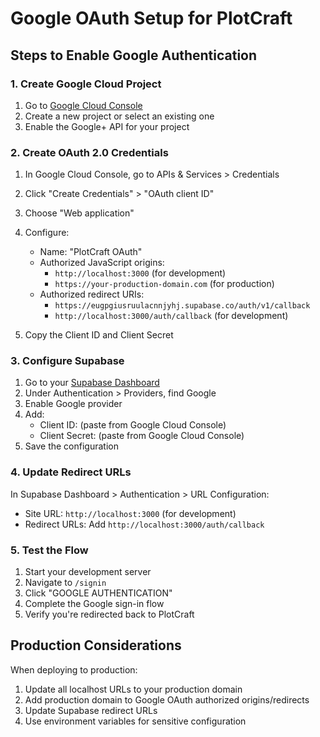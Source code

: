 # Google OAuth Setup for PlotCraft

## Steps to Enable Google Authentication

### 1. Create Google Cloud Project

1. Go to [Google Cloud Console](https://console.cloud.google.com/)
2. Create a new project or select an existing one
3. Enable the Google+ API for your project

### 2. Create OAuth 2.0 Credentials

1. In Google Cloud Console, go to APIs & Services > Credentials
2. Click "Create Credentials" > "OAuth client ID"
3. Choose "Web application"
4. Configure:
   - Name: "PlotCraft OAuth"
   - Authorized JavaScript origins:
     - `http://localhost:3000` (for development)
     - `https://your-production-domain.com` (for production)
   - Authorized redirect URIs:
     - `https://eugpgiusruulacnnjyhj.supabase.co/auth/v1/callback`
     - `http://localhost:3000/auth/callback` (for development)

5. Copy the Client ID and Client Secret

### 3. Configure Supabase

1. Go to your [Supabase Dashboard](https://supabase.com/dashboard/project/eugpgiusruulacnnjyhj/auth/providers)
2. Under Authentication > Providers, find Google
3. Enable Google provider
4. Add:
   - Client ID: (paste from Google Cloud Console)
   - Client Secret: (paste from Google Cloud Console)
5. Save the configuration

### 4. Update Redirect URLs

In Supabase Dashboard > Authentication > URL Configuration:
- Site URL: `http://localhost:3000` (for development)
- Redirect URLs: Add `http://localhost:3000/auth/callback`

### 5. Test the Flow

1. Start your development server
2. Navigate to `/signin`
3. Click "GOOGLE AUTHENTICATION"
4. Complete the Google sign-in flow
5. Verify you're redirected back to PlotCraft

## Production Considerations

When deploying to production:
1. Update all localhost URLs to your production domain
2. Add production domain to Google OAuth authorized origins/redirects
3. Update Supabase redirect URLs
4. Use environment variables for sensitive configuration